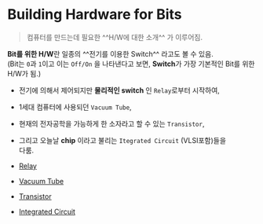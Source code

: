 # Building Hardware for Bits

> 컴퓨터를 만드는데 필요한 ^^H/W에 대한 소개^^ 가 이루어짐.  

**Bit를 위한 H/W**란 일종의 ^^전기를 이용한 Switch^^ 라고도 볼 수 있음.  
(Bit는 `0`과 `1`이고 이는 `Off/On` 을 나타낸다고 보면, **Switch**가 가장 기본적인 Bit를 위한 H/W가 됨.)  

* 전기에 의해서 제어되지만 **물리적인 switch** 인 `Relay`로부터 시작하여,  
* 1세대 컴퓨터에 사용되던 `Vacuum Tube`,  
* 현재의 전자공학을 가능하게 한 소자라고 할 수 있는 `Transistor`,  
* 그리고 오늘날 **chip** 이라고 불리는 `Itegrated Circuit` (VLSI포함)들을  
다룸.

* [Relay](ce02_03_1_relay.md)
* [Vacuum Tube](ce02_03_2_vacuum_tube.md)
* [Transistor](ce02_03_3_transistor.md)
* [Integrated Circuit](ce02_03_4_IC.md)


